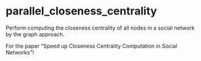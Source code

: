 # parallel_closeness_centrality
Perform computing the closeness centrality of all nodes in a social network by the graph approach.

For the paper "Speed up Closeness Centrality Computation in Social Networks"!

